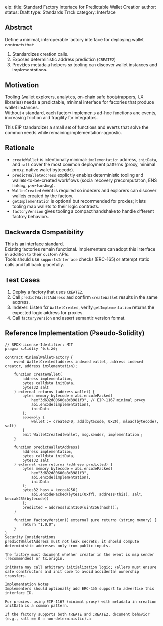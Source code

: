 
eip: <TBD>
title: Standard Factory Interface for Predictable Wallet Creation
author: 
status: Draft
type: Standards Track
category: Interface



## Abstract

Define a minimal, interoperable factory interface for deploying wallet contracts that:

1. Standardizes creation calls.
2. Exposes deterministic address prediction (`CREATE2`).
3. Provides metadata helpers so tooling can discover wallet instances and implementations.

## Motivation

Tooling (wallet explorers, analytics, on-chain safe bootstrappers, UX libraries) needs a predictable, minimal interface for factories that produce wallet instances.  
Without a standard, each factory implements ad-hoc functions and events, increasing friction and fragility for integrators.  

This EIP standardizes a small set of functions and events that solve the common needs while remaining implementation-agnostic.

## Rationale

- `createWallet` is intentionally minimal: `implementation` address, `initData`, and `salt` cover the most common deployment patterns (proxy, minimal proxy, native wallet bytecode).
- `predictWalletAddress` explicitly enables deterministic tooling and wallets-to-be-created workflows (social recovery precomputation, ENS linking, pre-funding).
- `WalletCreated` event is required so indexers and explorers can discover wallets created by the factory.
- `getImplementation` is optional but recommended for proxies; it lets tooling map wallets to their logic contracts.
- `factoryVersion` gives tooling a compact handshake to handle different factory behaviors.

## Backwards Compatibility

This is an interface standard.  
Existing factories remain functional. Implementers can adopt this interface in addition to their custom APIs.  
Tools should use `supportsInterface` checks (ERC-165) or attempt static calls and fall back gracefully.

## Test Cases

1. Deploy a factory that uses `CREATE2`.
2. Call `predictWalletAddress` and confirm `createWallet` results in the same address.
3. Indexer: Listen for `WalletCreated`, verify `getImplementation` returns the expected logic address for proxies.
4. Call `factoryVersion` and assert semantic version format.

## Reference Implementation (Pseudo-Solidity)

```solidity
// SPDX-License-Identifier: MIT
pragma solidity ^0.8.20;

contract MinimalWalletFactory {
    event WalletCreated(address indexed wallet, address indexed creator, address implementation);

    function createWallet(
        address implementation,
        bytes calldata initData,
        bytes32 salt
    ) external returns (address wallet) {
        bytes memory bytecode = abi.encodePacked(
            hex"3d602d80600a3d3981f3", // EIP-1167 minimal proxy
            abi.encode(implementation),
            initData
        );
        assembly {
            wallet := create2(0, add(bytecode, 0x20), mload(bytecode), salt)
        }
        emit WalletCreated(wallet, msg.sender, implementation);
    }

    function predictWalletAddress(
        address implementation,
        bytes calldata initData,
        bytes32 salt
    ) external view returns (address predicted) {
        bytes memory bytecode = abi.encodePacked(
            hex"3d602d80600a3d3981f3",
            abi.encode(implementation),
            initData
        );
        bytes32 hash = keccak256(
            abi.encodePacked(bytes1(0xff), address(this), salt, keccak256(bytecode))
        );
        predicted = address(uint160(uint256(hash)));
    }

    function factoryVersion() external pure returns (string memory) {
        return "1.0.0";
    }
}
Security Considerations
predictWalletAddress must not leak secrets; it should compute deterministic addresses only from public inputs.

The factory must document whether creator in the event is msg.sender (recommended) or tx.origin.

initData may call arbitrary initialization logic; callers must ensure safe constructors and init code to avoid accidental ownership transfers.

Implementation Notes
Implementers should optionally add ERC-165 support to advertise this interface ID.

For proxies, using EIP-1167 (minimal proxy) with metadata in creation initData is a common pattern.

If the factory supports both CREATE and CREATE2, document behavior (e.g., salt == 0 ⇒ non-deterministic).a
